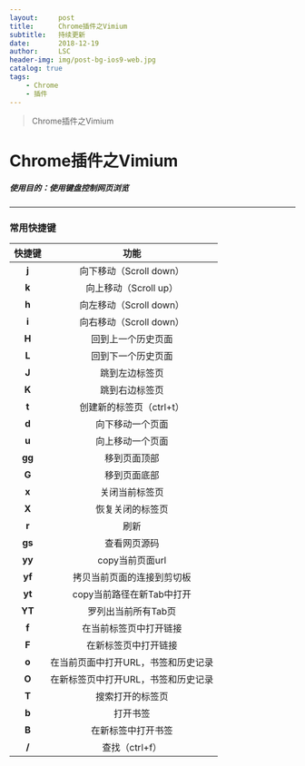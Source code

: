 ```yaml
---
layout:     post
title:      Chrome插件之Vimium
subtitle:   持续更新
date:       2018-12-19
author:     LSC
header-img: img/post-bg-ios9-web.jpg
catalog: true
tags:
    - Chrome
    - 插件
---
```


>Chrome插件之Vimium

# Chrome插件之Vimium

##### 使用目的：使用键盘控制网页浏览

------------------------------------------------------------------------------------------------------------------------------

### 常用快捷键

| 快捷键 |                功能                 |
| :----: | :---------------------------------: |
| **j**  |       向下移动（Scroll down）       |
| **k**  |        向上移动（Scroll up）        |
| **h**  |       向左移动（Scroll down）       |
| **i**  |       向右移动（Scroll down）       |
| **H**  |         回到上一个历史页面          |
| **L**  |         回到下一个历史页面          |
| **J**  |           跳到左边标签页            |
| **K**  |           跳到右边标签页            |
| **t**  |      创建新的标签页（ctrl+t）       |
| **d**  |          向下移动一个页面           |
| **u**  |          向上移动一个页面           |
| **gg** |            移到页面顶部             |
| **G**  |            移到页面底部             |
| **x**  |           关闭当前标签页            |
| **X**  |          恢复关闭的标签页           |
| **r**  |                刷新                 |
| **gs** |            查看网页源码             |
| **yy** |           copy当前页面url           |
| **yf** |     拷贝当前页面的连接到剪切板      |
| **yt** |      copy当前路径在新Tab中打开      |
| **YT** |         罗列出当前所有Tab页         |
| **f**  |       在当前标签页中打开链接        |
| **F**  |        在新标签页中打开链接         |
| **o**  | 在当前页面中打开URL，书签和历史记录 |
| **O**  | 在新标签页中打开URL，书签和历史记录 |
| **T**  |          搜索打开的标签页           |
| **b**  |              打开书签               |
| **B**  |         在新标签中打开书签          |
| **/**  |           查找（ctrl+f）            |

